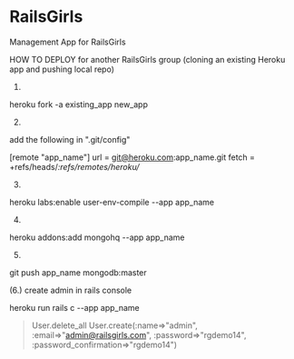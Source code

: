 RailsGirls
==========

Management App for RailsGirls


HOW TO DEPLOY
for another RailsGirls group
(cloning an existing Heroku app and pushing local repo)

1.
heroku fork -a existing_app new_app

2.
add the following in ".git/config"

[remote "app_name"]
        url = git@heroku.com:app_name.git
        fetch = +refs/heads/*:refs/remotes/heroku/*

3.
heroku labs:enable user-env-compile --app app_name

4.
heroku addons:add mongohq --app app_name

5.
git push app_name mongodb:master

(6.)
create admin in rails console

heroku run rails c --app app_name
> User.delete_all
> User.create(:name=>"admin", :email=>"admin@railsgirls.com", :password=>"rgdemo14", :password_confirmation=>"rgdemo14")
